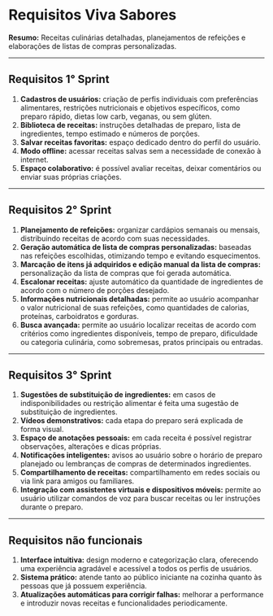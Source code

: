 # Requisitos Viva Sabores

**Resumo:** Receitas culinárias detalhadas, planejamentos de refeições e elaborações de listas de compras personalizadas.

---

## Requisitos 1° Sprint

1. **Cadastros de usuários:** criação de perfis individuais com preferências alimentares, restrições nutricionais e objetivos específicos, como preparo rápido, dietas low carb, veganas, ou sem glúten.  
2. **Biblioteca de receitas:** instruções detalhadas de preparo, lista de ingredientes, tempo estimado e números de porções.  
3. **Salvar receitas favoritas:** espaço dedicado dentro do perfil do usuário.  
4. **Modo offline:** acessar receitas salvas sem a necessidade de conexão à internet.  
5. **Espaço colaborativo:** é possível avaliar receitas, deixar comentários ou enviar suas próprias criações.  

---

## Requisitos 2° Sprint

1. **Planejamento de refeições:** organizar cardápios semanais ou mensais, distribuindo receitas de acordo com suas necessidades.  
2. **Geração automática de lista de compras personalizadas:** baseadas nas refeições escolhidas, otimizando tempo e evitando esquecimentos.  
3. **Marcação de itens já adquiridos e edição manual da lista de compras:** personalização da lista de compras que foi gerada automática.  
4. **Escalonar receitas:** ajuste automático da quantidade de ingredientes de acordo com o número de porções desejado.  
5. **Informações nutricionais detalhadas:** permite ao usuário acompanhar o valor nutricional de suas refeições, como quantidades de calorias, proteínas, carboidratos e gorduras.  
6. **Busca avançada:** permite ao usuário localizar receitas de acordo com critérios como ingredientes disponíveis, tempo de preparo, dificuldade ou categoria culinária, como sobremesas, pratos principais ou entradas.  

---

## Requisitos 3° Sprint

1. **Sugestões de substituição de ingredientes:** em casos de indisponibilidades ou restrição alimentar é feita uma sugestão de substituição de ingredientes.  
2. **Vídeos demonstrativos:** cada etapa do preparo será explicada de forma visual.  
3. **Espaço de anotações pessoais:** em cada receita é possível registrar observações, alterações e dicas próprias.  
4. **Notificações inteligentes:** avisos ao usuário sobre o horário de preparo planejado ou lembranças de compras de determinados ingredientes.  
5. **Compartilhamento de receitas:** compartilhamento em redes sociais ou via link para amigos ou familiares.  
6. **Integração com assistentes virtuais e dispositivos móveis:** permite ao usuário utilizar comandos de voz para buscar receitas ou ler instruções durante o preparo.  

---

## Requisitos não funcionais

1. **Interface intuitiva:** design moderno e categorização clara, oferecendo uma experiência agradável e acessível a todos os perfis de usuários.  
2. **Sistema prático:** atende tanto ao público iniciante na cozinha quanto às pessoas que já possuem experiência.  
3. **Atualizações automáticas para corrigir falhas:** melhorar a performance e introduzir novas receitas e funcionalidades periodicamente.  
